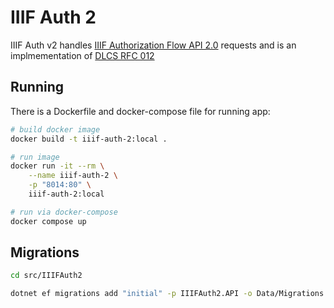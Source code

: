 # IIIF Auth 2

IIIF Auth v2 handles [IIIF Authorization Flow API 2.0](https://iiif.io/api/auth/2.0/) requests and is an implmementation of [DLCS RFC 012](https://github.com/dlcs/protagonist/blob/31bcd7db4d4856620b44b03e63d91d11e6832c62/docs/rfcs/012-auth-service.md)

## Running

There is a Dockerfile and docker-compose file for running app:

```bash
# build docker image
docker build -t iiif-auth-2:local .  

# run image
docker run -it --rm \
    --name iiif-auth-2 \
    -p "8014:80" \
    iiif-auth-2:local

# run via docker-compose
docker compose up
```

## Migrations

```bash
cd src/IIIFAuth2

dotnet ef migrations add "initial" -p IIIFAuth2.API -o Data/Migrations
```